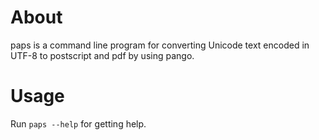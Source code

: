# About

paps is a command line program for converting Unicode text encoded in UTF-8
to postscript and pdf by using pango.

# Usage

Run `paps --help` for getting help.

